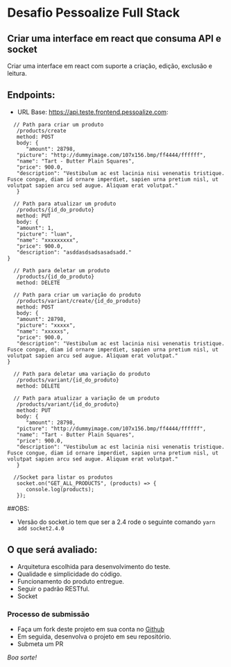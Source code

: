 # Desafio Pessoalize Full Stack

## Criar uma interface em react que consuma API e socket

Criar uma interface em react com suporte a criação, edição, exclusão e leitura.

## Endpoints:

- URL Base: https://api.teste.frontend.pessoalize.com: 

 ```
   // Path para criar um produto
    /products/create
	method: POST
	body: {
	   "amount": 28798,
    "picture": "http://dummyimage.com/107x156.bmp/ff4444/ffffff",
    "name": "Tart - Butter Plain Squares",
    "price": 900.0,
    "description": "Vestibulum ac est lacinia nisi venenatis tristique. Fusce congue, diam id ornare imperdiet, sapien urna pretium nisl, ut volutpat sapien arcu sed augue. Aliquam erat volutpat."
	}
 ```
 ```
   // Path para atualizar um produto
    /products/{id_do_produto}
	method: PUT
	body: {
    "amount": 1,
    "picture": "luan",
    "name": "xxxxxxxxx",
    "price": 900.0,
    "description": "asddasdsadsasadsadd."
}
 ```
 ```
   // Path para deletar um produto
    /products/{id_do_produto}
	method: DELETE
 ```
 ```
   // Path para criar um variação do produto
    /products/variant/create/{id_do_produto}
	method: POST
	body: {
    "amount": 28798,
    "picture": "xxxxx",
    "name": "xxxxxs",
    "price": 900.0,
    "description": "Vestibulum ac est lacinia nisi venenatis tristique. Fusce congue, diam id ornare imperdiet, sapien urna pretium nisl, ut volutpat sapien arcu sed augue. Aliquam erat volutpat."
}
 ```
 ```
   // Path para deletar uma variação do produto
    /products/variant/{id_do_produto}
	method: DELETE
 ```
 ```
   // Path para atualizar a variação de um produto
    /products/variant/{id_do_produto}
	method: PUT
	body: {
	   "amount": 28798,
    "picture": "http://dummyimage.com/107x156.bmp/ff4444/ffffff",
    "name": "Tart - Butter Plain Squares",
    "price": 900.0,
    "description": "Vestibulum ac est lacinia nisi venenatis tristique. Fusce congue, diam id ornare imperdiet, sapien urna pretium nisl, ut volutpat sapien arcu sed augue. Aliquam erat volutpat."
	}
 ```
 ```
   //Socket para listar os produtos
    socket.on("GET_ALL_PRODUCTS", (products) => {
       console.log(products);
    });
 ```

##OBS: 
- Versão do socket.io tem que ser a 2.4 rode o seguinte comando 
```yarn add socket2.4.0 ```

## O que será avaliado:

- Arquitetura escolhida para desenvolvimento do teste.
- Qualidade e simplicidade do código.
- Funcionamento do produto entregue.
- Seguir o padrão RESTful.
- Socket

### Processo de submissão

- Faça um fork deste projeto em sua conta no [Github](https://github.com/join)
- Em seguida, desenvolva o projeto em seu repositório.
- Submeta um PR

_Boa sorte!_
